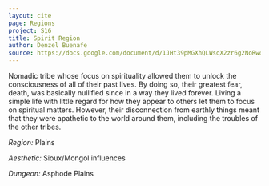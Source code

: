 ```yaml
---
layout: cite
page: Regions
project: S16
title: Spirit Region
author: Denzel Buenafe
source: https://docs.google.com/document/d/1JHt39pMGXhQLWsqX2zr6g2NoRwodMRkLx43RGFzTqh8/edit?usp=sharing
---
```

Nomadic tribe whose focus on spirituality allowed them to unlock the consciousness of all of their past lives. By doing so, their greatest fear, death, was basically nullified since in a way they lived forever. Living a simple life with little regard for how they appear to others let them to focus on spiritual matters. However, their disconnection from earthly things meant that they were apathetic to the world around them, including the troubles of the other tribes.

*Region:* Plains

*Aesthetic:* Sioux/Mongol influences

*Dungeon:* Asphode Plains
